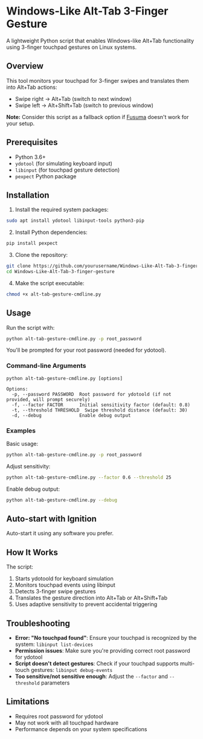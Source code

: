 # Windows-Like Alt-Tab 3-Finger Gesture

A lightweight Python script that enables Windows-like Alt+Tab functionality using 3-finger touchpad gestures on Linux systems.

## Overview

This tool monitors your touchpad for 3-finger swipes and translates them into Alt+Tab actions:
- Swipe right → Alt+Tab (switch to next window)
- Swipe left → Alt+Shift+Tab (switch to previous window)

**Note:** Consider this script as a fallback option if [Fusuma](https://github.com/iberianpig/fusuma) doesn't work for your setup.

## Prerequisites

- Python 3.6+
- `ydotool` (for simulating keyboard input)
- `libinput` (for touchpad gesture detection)
- `pexpect` Python package

## Installation

1. Install the required system packages:

```bash
sudo apt install ydotool libinput-tools python3-pip
```

2. Install Python dependencies:

```bash
pip install pexpect
```

3. Clone the repository:

```bash
git clone https://github.com/yourusername/Windows-Like-Alt-Tab-3-finger-gesture.git
cd Windows-Like-Alt-Tab-3-finger-gesture
```

4. Make the script executable:

```bash
chmod +x alt-tab-gesture-cmdline.py
```

## Usage

Run the script with:

```bash
python alt-tab-gesture-cmdline.py -p root_password
```

You'll be prompted for your root password (needed for ydotool).

### Command-line Arguments

```
python alt-tab-gesture-cmdline.py [options]

Options:
  -p, --password PASSWORD  Root password for ydotoold (if not provided, will prompt securely)
  -f, --factor FACTOR      Initial sensitivity factor (default: 0.8)
  -t, --threshold THRESHOLD  Swipe threshold distance (default: 30)
  -d, --debug              Enable debug output
```

### Examples

Basic usage:
```bash
python alt-tab-gesture-cmdline.py -p root_password
```

Adjust sensitivity:
```bash
python alt-tab-gesture-cmdline.py --factor 0.6 --threshold 25
```

Enable debug output:
```bash
python alt-tab-gesture-cmdline.py --debug
```

## Auto-start with Ignition

Auto-start it using any software you prefer.

## How It Works

The script:
1. Starts ydotoold for keyboard simulation
2. Monitors touchpad events using libinput
3. Detects 3-finger swipe gestures
4. Translates the gesture direction into Alt+Tab or Alt+Shift+Tab
5. Uses adaptive sensitivity to prevent accidental triggering

## Troubleshooting

- **Error: "No touchpad found"**: Ensure your touchpad is recognized by the system: `libinput list-devices`
- **Permission issues**: Make sure you're providing correct root password for ydotool
- **Script doesn't detect gestures**: Check if your touchpad supports multi-touch gestures: `libinput debug-events`
- **Too sensitive/not sensitive enough**: Adjust the `--factor` and `--threshold` parameters

## Limitations

- Requires root password for ydotool
- May not work with all touchpad hardware
- Performance depends on your system specifications
